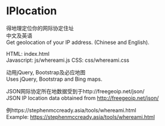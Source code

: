 # IPlocation
得地理定位你的网际协定住址<br />
中文及英语<br />
Get geolocation of your IP address. (Chinese and English).

HTML: index.html<br />
Javascript: js/whereami.js
CSS: css/whereami.css

动用jQuery, Bootstrap及必应地图<br />
Uses jQuery, Bootstrap and Bing maps.

JSON网际协定所在地数据受到于http://freegeoip.net/json/<br />
JSON IP location data obtained from http://freegeoip.net/json/

例https://stephenmccready.asia/tools/whereami.html<br />
Example: https://stephenmccready.asia/tools/whereami.html
